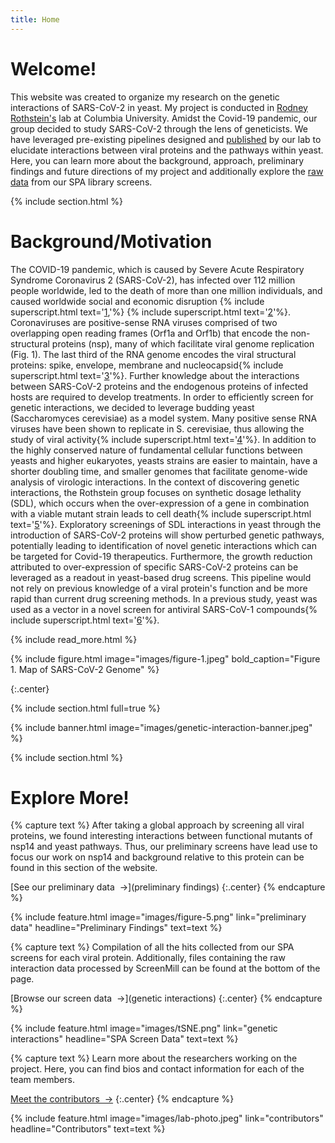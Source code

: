 ```yaml
---
title: Home
---
```

# Welcome!
This website was created to organize my research on the genetic interactions of SARS-CoV-2 in yeast. My project is conducted in [Rodney Rothstein's](https://systemsbiology.columbia.edu/faculty/rodney-rothstein) lab at Columbia University. Amidst the Covid-19 pandemic, our group decided to study SARS-CoV-2 through the lens of geneticists. We have leveraged pre-existing pipelines designed and [published](https://doi.org/10.1101/gr.109033.110) by our lab to elucidate interactions between viral proteins and the pathways within yeast. Here, you can learn more about the background, approach, preliminary findings and future directions of my project and additionally explore the [raw data](genetic%20interactions/#-genetic-interactions-determined-by-spa-screens) from our SPA library screens.

{% include section.html %}
# Background/Motivation
The COVID-19 pandemic, which is caused by Severe Acute Respiratory Syndrome Coronavirus 2 (SARS-CoV-2), has infected over 112 million people worldwide, led to the death of more than one million individuals, and caused worldwide social and economic disruption {% include superscript.html text='[1](https://www.worldometers.info/coronavirus/),'%} {% include superscript.html text='[2](https://doi.org/10.1016/j.ijsu.2020.04.018)'%}. Coronaviruses are positive-sense RNA viruses comprised of two overlapping open reading frames (Orf1a and Orf1b) that encode the non-structural proteins (nsp), many of which facilitate viral genome replication (Fig. 1). The last third of the RNA genome encodes the viral structural proteins: spike, envelope, membrane and nucleocapsid{% include superscript.html text='[3](https://www.worldcat.org/title/fields-virology/oclc/825740706)'%}. Further knowledge about the interactions between SARS-CoV-2 proteins and the endogenous proteins of infected hosts are required to develop treatments.
In order to efficiently screen for genetic interactions, we decided to leverage budding yeast (Saccharomyces cerevisiae) as a model system. Many positive sense RNA viruses have been shown to replicate in S. cerevisiae, thus allowing the study of viral activity{% include superscript.html text='[4](https://doi.org/10.15698/mic2017.10.592)'%}. In addition to the highly conserved nature of fundamental cellular functions between yeasts and higher eukaryotes, yeasts strains are easier to maintain, have a shorter doubling time, and smaller genomes that facilitate genome-wide analysis of virologic interactions.
In the context of discovering genetic interactions, the Rothstein group focuses on synthetic dosage lethality (SDL), which occurs when the over-expression of a gene in combination with a viable mutant strain leads to cell death{% include superscript.html text='[5](https://doi.org/10.1534/genetics.116.190231)'%}. Exploratory screenings of SDL interactions in yeast through the introduction of SARS-CoV-2 proteins will show perturbed genetic pathways, potentially leading to identification of novel genetic interactions which can be targeted for Covid-19 therapeutics. Furthermore, the growth reduction attributed to over-expression of specific SARS-CoV-2 proteins can be leveraged as a readout in yeast-based drug screens.  This pipeline would not rely on previous knowledge of a viral protein's function and be more rapid than current drug screening methods. In a previous study, yeast was used as a vector in a novel screen for antiviral SARS-CoV-1 compounds{% include superscript.html text='[6](https://doi.org/10.1371/journal.pone.0028479)'%}.

{% include read_more.html %}

{%
  include figure.html
  image="images/figure-1.jpeg"
  bold_caption="Figure 1. Map of SARS-CoV-2 Genome"
%}

{:.center}

{% include section.html full=true %}

{% include banner.html image="images/genetic-interaction-banner.jpeg" %}

{% include section.html %}
# Explore More!

{% capture text %}
After taking a global approach by screening all viral proteins, we found interesting interactions between functional mutants of nsp14 and yeast pathways. Thus, our preliminary screens have lead use to focus our work on nsp14 and
background relative to this protein can be found in this section of the website.

[See our preliminary data &nbsp;→](preliminary findings)
{:.center}
{% endcapture %}

{%
  include feature.html
  image="images/figure-5.png"
  link="preliminary data"
  headline="Preliminary Findings"
  text=text
%}

{% capture text %}
Compilation of all the hits collected from our SPA screens for each viral protein. Additionally, files containing the raw interaction data processed by ScreenMill can be found at the bottom of the page.

[Browse our screen data &nbsp;→](genetic interactions)
{:.center}
{% endcapture %}

{%
  include feature.html
  image="images/tSNE.png"
  link="genetic interactions"
  headline="SPA Screen Data"
  text=text
%}

{% capture text %}
Learn more about the researchers working on the project. Here, you can find bios and contact information for each of the team members.

[Meet the contributors &nbsp;→](contributors)
{:.center}
{% endcapture %}

{%
  include feature.html
  image="images/lab-photo.jpeg"
  link="contributors"
  headline="Contributors"
  text=text
%}
